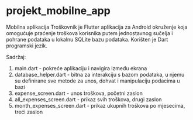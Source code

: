 # projekt_mobilne_app
Mobilna aplikacija Troškovnik je Flutter aplikacija za Android okruženje koja omogućuje praćenje troškova korisnika putem jednostavnog sučelja i pohrane podataka u lokalnu SQLite bazu podataka. Korišten je Dart programski jezik.

Sadržaj:
1. main.dart - pokreće aplikaciju i navigira između ekrana
2. database_helper.dart - bitna za interakciju s bazom podataka, u njemu su definirane sve metode za unos, dohvat i manipulaciju podacima u bazi
3. expense_screen.dart - unos troškova, početni zaslon
4. all_expenses_screen.dart - prikaz svih troškova, drugi zaslon
5. month_expenses_screen.dart - prikaz ukupnih troškova po mjesecima, treći zaslon
